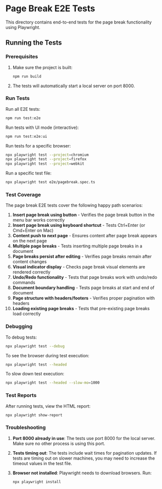 # Page Break E2E Tests

This directory contains end-to-end tests for the page break functionality using Playwright.

## Running the Tests

### Prerequisites
1. Make sure the project is built:
   ```bash
   npm run build
   ```

2. The tests will automatically start a local server on port 8000.

### Run Tests

Run all E2E tests:
```bash
npm run test:e2e
```

Run tests with UI mode (interactive):
```bash
npm run test:e2e:ui
```

Run tests for a specific browser:
```bash
npx playwright test --project=chromium
npx playwright test --project=firefox
npx playwright test --project=webkit
```

Run a specific test file:
```bash
npx playwright test e2e/pagebreak.spec.ts
```

### Test Coverage

The page break E2E tests cover the following happy path scenarios:

1. **Insert page break using button** - Verifies the page break button in the menu bar works correctly
2. **Insert page break using keyboard shortcut** - Tests Ctrl+Enter (or Cmd+Enter on Mac)
3. **Content push to next page** - Ensures content after page break appears on the next page
4. **Multiple page breaks** - Tests inserting multiple page breaks in a document
5. **Page breaks persist after editing** - Verifies page breaks remain after content changes
6. **Visual indicator display** - Checks page break visual elements are rendered correctly
7. **Undo/Redo functionality** - Tests that page breaks work with undo/redo commands
8. **Document boundary handling** - Tests page breaks at start and end of document
9. **Page structure with headers/footers** - Verifies proper pagination with headers
10. **Loading existing page breaks** - Tests that pre-existing page breaks load correctly

### Debugging

To debug tests:
```bash
npx playwright test --debug
```

To see the browser during test execution:
```bash
npx playwright test --headed
```

To slow down test execution:
```bash
npx playwright test --headed --slow-mo=1000
```

### Test Reports

After running tests, view the HTML report:
```bash
npx playwright show-report
```

### Troubleshooting

1. **Port 8000 already in use**: The tests use port 8000 for the local server. Make sure no other process is using this port.

2. **Tests timing out**: The tests include wait times for pagination updates. If tests are timing out on slower machines, you may need to increase the timeout values in the test file.

3. **Browser not installed**: Playwright needs to download browsers. Run:
   ```bash
   npx playwright install
   ```